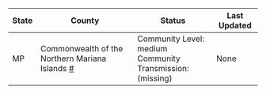 State | County | Status | Last Updated
--- | --- | --- | --- 
MP | Commonwealth of the Northern Mariana Islands <a href="#commonwealth_of_the_northern_mariana_islands">#</a> | <a name="commonwealth_of_the_northern_mariana_islands"></a>Community Level: medium<br/>Community Transmission: (missing) | None

